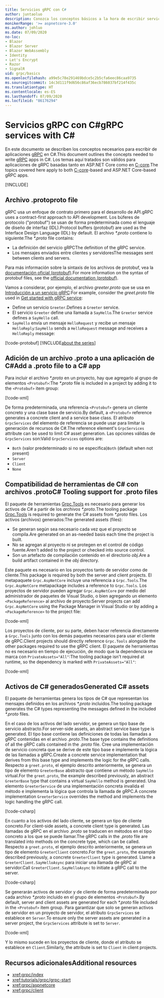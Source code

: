 ```yaml
---
title: Servicios gRPC con C#
author: juntaoluo
description: Conozca los conceptos básicos a la hora de escribir servicios gRPC con C#.
monikerRange: '>= aspnetcore-3.0'
ms.author: johluo
ms.date: 07/09/2020
no-loc:
- Blazor
- Blazor Server
- Blazor WebAssembly
- Identity
- Let's Encrypt
- Razor
- SignalR
uid: grpc/basics
ms.openlocfilehash: a99e5c78e291469bdce5c2b5cfa6eec86caa9735
ms.sourcegitcommit: 14c3d111f9d656c86af36ecb786037bf214f435c
ms.translationtype: HT
ms.contentlocale: es-ES
ms.lasthandoff: 07/09/2020
ms.locfileid: "86176294"
---
```

# <a name="grpc-services-with-c"></a><span data-ttu-id="88ef8-103">Servicios gRPC con C\#</span><span class="sxs-lookup"><span data-stu-id="88ef8-103">gRPC services with C\#</span></span>

<span data-ttu-id="88ef8-104">En este documento se describen los conceptos necesarios para escribir de aplicaciones [gRPC](https://grpc.io/docs/guides/) en C#.</span><span class="sxs-lookup"><span data-stu-id="88ef8-104">This document outlines the concepts needed to write [gRPC](https://grpc.io/docs/guides/) apps in C#.</span></span> <span data-ttu-id="88ef8-105">Los temas aquí tratados son válidos para aplicaciones de gRPC basadas tanto en ASP.NET Core como en [C-core](https://grpc.io/blog/grpc-stacks).</span><span class="sxs-lookup"><span data-stu-id="88ef8-105">The topics covered here apply to both [C-core](https://grpc.io/blog/grpc-stacks)-based and ASP.NET Core-based gRPC apps.</span></span>

[!INCLUDE[](~/includes/gRPCazure.md)]

## <a name="proto-file"></a><span data-ttu-id="88ef8-106">Archivo .proto</span><span class="sxs-lookup"><span data-stu-id="88ef8-106">proto file</span></span>

<span data-ttu-id="88ef8-107">gRPC usa un enfoque de contrato primero para el desarrollo de API.</span><span class="sxs-lookup"><span data-stu-id="88ef8-107">gRPC uses a contract-first approach to API development.</span></span> <span data-ttu-id="88ef8-108">Los búferes de protocolo ("protobuf") se usan de forma predeterminada como el lenguaje de diseño de interfaz (IDL).</span><span class="sxs-lookup"><span data-stu-id="88ef8-108">Protocol buffers (protobuf) are used as the Interface Design Language (IDL) by default.</span></span> <span data-ttu-id="88ef8-109">El archivo *\*.proto* contiene lo siguiente:</span><span class="sxs-lookup"><span data-stu-id="88ef8-109">The *\*.proto* file contains:</span></span>

* <span data-ttu-id="88ef8-110">La definición del servicio gRPC</span><span class="sxs-lookup"><span data-stu-id="88ef8-110">The definition of the gRPC service.</span></span>
* <span data-ttu-id="88ef8-111">Los mensajes enviados entre clientes y servidores</span><span class="sxs-lookup"><span data-stu-id="88ef8-111">The messages sent between clients and servers.</span></span>

<span data-ttu-id="88ef8-112">Para más información sobre la sintaxis de los archivos de protobuf, vea la [documentación oficial (protobuf)](https://developers.google.com/protocol-buffers/docs/proto3).</span><span class="sxs-lookup"><span data-stu-id="88ef8-112">For more information on the syntax of protobuf files, see the [official documentation (protobuf)](https://developers.google.com/protocol-buffers/docs/proto3).</span></span>

<span data-ttu-id="88ef8-113">Vamos a considerar, por ejemplo, el archivo *greeter.proto* que se usa en [Introducción a un servicio gRPC](xref:tutorials/grpc/grpc-start):</span><span class="sxs-lookup"><span data-stu-id="88ef8-113">For example, consider the *greet.proto* file used in [Get started with gRPC service](xref:tutorials/grpc/grpc-start):</span></span>

* <span data-ttu-id="88ef8-114">Define un servicio `Greeter`.</span><span class="sxs-lookup"><span data-stu-id="88ef8-114">Defines a `Greeter` service.</span></span>
* <span data-ttu-id="88ef8-115">El servicio `Greeter` define una llamada a `SayHello`.</span><span class="sxs-lookup"><span data-stu-id="88ef8-115">The `Greeter` service defines a `SayHello` call.</span></span>
* <span data-ttu-id="88ef8-116">`SayHello` envía un mensaje `HelloRequest` y recibe un mensaje `HelloReply`:</span><span class="sxs-lookup"><span data-stu-id="88ef8-116">`SayHello` sends a `HelloRequest` message and receives a `HelloReply` message:</span></span>

[!code-protobuf[](~/tutorials/grpc/grpc-start/sample/GrpcGreeter/Protos/greet.proto)]
[!INCLUDE[about the series](~/includes/code-comments-loc.md)]

## <a name="add-a-proto-file-to-a-c-app"></a><span data-ttu-id="88ef8-117">Adición de un archivo .proto a una aplicación de C\#</span><span class="sxs-lookup"><span data-stu-id="88ef8-117">Add a .proto file to a C\# app</span></span>

<span data-ttu-id="88ef8-118">Para incluir el archivo *\*.proto* en un proyecto, hay que agregarlo al grupo de elementos `<Protobuf>`:</span><span class="sxs-lookup"><span data-stu-id="88ef8-118">The *\*.proto* file is included in a project by adding it to the `<Protobuf>` item group:</span></span>

[!code-xml[](~/tutorials/grpc/grpc-start/sample/GrpcGreeter/GrpcGreeter.csproj?highlight=2&range=7-9)]

<span data-ttu-id="88ef8-119">De forma predeterminada, una referencia `<Protobuf>` genera un cliente concreto y una clase base de servicio.</span><span class="sxs-lookup"><span data-stu-id="88ef8-119">By default, a `<Protobuf>` reference generates a concrete client and a service base class.</span></span> <span data-ttu-id="88ef8-120">El atributo `GrpcServices` del elemento de referencia se puede usar para limitar la generación de recursos de C#.</span><span class="sxs-lookup"><span data-stu-id="88ef8-120">The reference element's `GrpcServices` attribute can be used to limit C# asset generation.</span></span> <span data-ttu-id="88ef8-121">Las opciones válidas de `GrpcServices` son:</span><span class="sxs-lookup"><span data-stu-id="88ef8-121">Valid `GrpcServices` options are:</span></span>

* <span data-ttu-id="88ef8-122">`Both` (valor predeterminado si no se especifica)</span><span class="sxs-lookup"><span data-stu-id="88ef8-122">`Both` (default when not present)</span></span>
* `Server`
* `Client`
* `None`

## <a name="c-tooling-support-for-proto-files"></a><span data-ttu-id="88ef8-123">Compatibilidad de herramientas de C# con archivos .proto</span><span class="sxs-lookup"><span data-stu-id="88ef8-123">C# Tooling support for .proto files</span></span>

<span data-ttu-id="88ef8-124">El paquete de herramientas [Grpc.Tools](https://www.nuget.org/packages/Grpc.Tools/) es necesario para generar los activos de C# a partir de los *archivos \*.proto*.</span><span class="sxs-lookup"><span data-stu-id="88ef8-124">The tooling package [Grpc.Tools](https://www.nuget.org/packages/Grpc.Tools/) is required to generate the C# assets from *\*.proto* files.</span></span> <span data-ttu-id="88ef8-125">Los activos (archivos) generados:</span><span class="sxs-lookup"><span data-stu-id="88ef8-125">The generated assets (files):</span></span>

* <span data-ttu-id="88ef8-126">Se generan según sea necesario cada vez que el proyecto se compila.</span><span class="sxs-lookup"><span data-stu-id="88ef8-126">Are generated on an as-needed basis each time the project is built.</span></span>
* <span data-ttu-id="88ef8-127">No se agregan al proyecto ni se protegen en el control de código fuente.</span><span class="sxs-lookup"><span data-stu-id="88ef8-127">Aren't added to the project or checked into source control.</span></span>
* <span data-ttu-id="88ef8-128">Son un artefacto de compilación contenido en el directorio *obj*.</span><span class="sxs-lookup"><span data-stu-id="88ef8-128">Are a build artifact contained in the *obj* directory.</span></span>

<span data-ttu-id="88ef8-129">Este paquete es necesario en los proyectos tanto de servidor como de cliente.</span><span class="sxs-lookup"><span data-stu-id="88ef8-129">This package is required by both the server and client projects.</span></span> <span data-ttu-id="88ef8-130">El metapaquete `Grpc.AspNetCore` incluye una referencia a `Grpc.Tools`.</span><span class="sxs-lookup"><span data-stu-id="88ef8-130">The `Grpc.AspNetCore` metapackage includes a reference to `Grpc.Tools`.</span></span> <span data-ttu-id="88ef8-131">Los proyectos de servidor pueden agregar `Grpc.AspNetCore` por medio del administrador de paquetes de Visual Studio, o bien agregando un elemento `<PackageReference>` al archivo de proyecto:</span><span class="sxs-lookup"><span data-stu-id="88ef8-131">Server projects can add `Grpc.AspNetCore` using the Package Manager in Visual Studio or by adding a `<PackageReference>` to the project file:</span></span>

[!code-xml[](~/tutorials/grpc/grpc-start/sample/GrpcGreeter/GrpcGreeter.csproj?highlight=1&range=12)]

<span data-ttu-id="88ef8-132">Los proyectos de cliente, por su parte, deben hacer referencia directamente a `Grpc.Tools` junto con los demás paquetes necesarios para usar el cliente de gRPC.</span><span class="sxs-lookup"><span data-stu-id="88ef8-132">Client projects should directly reference `Grpc.Tools` alongside the other packages required to use the gRPC client.</span></span> <span data-ttu-id="88ef8-133">El paquete de herramientas no es necesario en tiempo de ejecución, de modo que la dependencia se marca con `PrivateAssets="All"`:</span><span class="sxs-lookup"><span data-stu-id="88ef8-133">The tooling package isn't required at runtime, so the dependency is marked with `PrivateAssets="All"`:</span></span>

[!code-xml[](~/tutorials/grpc/grpc-start/sample/GrpcGreeterClient/GrpcGreeterClient.csproj?highlight=3&range=9-11)]

## <a name="generated-c-assets"></a><span data-ttu-id="88ef8-134">Activos de C# generados</span><span class="sxs-lookup"><span data-stu-id="88ef8-134">Generated C# assets</span></span>

<span data-ttu-id="88ef8-135">El paquete de herramientas genera los tipos de C# que representan los mensajes definidos en los archivos *\*.proto* incluidos.</span><span class="sxs-lookup"><span data-stu-id="88ef8-135">The tooling package generates the C# types representing the messages defined in the included *\*.proto* files.</span></span>

<span data-ttu-id="88ef8-136">En el caso de los activos del lado servidor, se genera un tipo base de servicio abstracto.</span><span class="sxs-lookup"><span data-stu-id="88ef8-136">For server-side assets, an abstract service base type is generated.</span></span> <span data-ttu-id="88ef8-137">El tipo base contiene las definiciones de todas las llamadas a gRPC contenidas en el archivo *.proto*.</span><span class="sxs-lookup"><span data-stu-id="88ef8-137">The base type contains the definitions of all the gRPC calls contained in the *.proto* file.</span></span> <span data-ttu-id="88ef8-138">Cree una implementación de servicio concreta que se derive de este tipo base e implemente la lógica de las llamadas a gRPC.</span><span class="sxs-lookup"><span data-stu-id="88ef8-138">Create a concrete service implementation that derives from this base type and implements the logic for the gRPC calls.</span></span> <span data-ttu-id="88ef8-139">Respecto a `greet.proto`, el ejemplo descrito anteriormente, se genera un tipo de elemento `GreeterBase` abstracto que contiene un método `SayHello` virtual.</span><span class="sxs-lookup"><span data-stu-id="88ef8-139">For the `greet.proto`, the example described previously, an abstract `GreeterBase` type that contains a virtual `SayHello` method is generated.</span></span> <span data-ttu-id="88ef8-140">Una elemento `GreeterService` de una implementación concreta invalida el método e implementa la lógica que controla la llamada de gRPC.</span><span class="sxs-lookup"><span data-stu-id="88ef8-140">A concrete implementation `GreeterService` overrides the method and implements the logic handling the gRPC call.</span></span>

[!code-csharp[](~/tutorials/grpc/grpc-start/sample/GrpcGreeter/Services/GreeterService.cs?name=snippet)]

<span data-ttu-id="88ef8-141">En cuanto a los activos del lado cliente, se genera un tipo de cliente concreto.</span><span class="sxs-lookup"><span data-stu-id="88ef8-141">For client-side assets, a concrete client type is generated.</span></span> <span data-ttu-id="88ef8-142">Las llamadas de gRPC en el archivo *.proto* se traducen en métodos en el tipo concreto a los que se puede llamar.</span><span class="sxs-lookup"><span data-stu-id="88ef8-142">The gRPC calls in the *.proto* file are translated into methods on the concrete type, which can be called.</span></span> <span data-ttu-id="88ef8-143">Respecto a `greet.proto`, el ejemplo descrito anteriormente, se genera un tipo de elemento `GreeterClient` concreto.</span><span class="sxs-lookup"><span data-stu-id="88ef8-143">For the `greet.proto`, the example described previously, a concrete `GreeterClient` type is generated.</span></span> <span data-ttu-id="88ef8-144">Llame a `GreeterClient.SayHelloAsync` para iniciar una llamada de gRPC al servidor.</span><span class="sxs-lookup"><span data-stu-id="88ef8-144">Call `GreeterClient.SayHelloAsync` to initiate a gRPC call to the server.</span></span>

[!code-csharp[](~/tutorials/grpc/grpc-start/sample/GrpcGreeterClient/Program.cs?name=snippet)]

<span data-ttu-id="88ef8-145">Se generarán activos de servidor y de cliente de forma predeterminada por cada archivo *\*.proto* incluido en el grupo de elementos `<Protobuf>`.</span><span class="sxs-lookup"><span data-stu-id="88ef8-145">By default, server and client assets are generated for each *\*.proto* file included in the `<Protobuf>` item group.</span></span> <span data-ttu-id="88ef8-146">Para garantizar que solo se generan activos de servidor en un proyecto de servidor, el atributo `GrpcServices` se establece en `Server`.</span><span class="sxs-lookup"><span data-stu-id="88ef8-146">To ensure only the server assets are generated in a server project, the `GrpcServices` attribute is set to `Server`.</span></span>

[!code-xml[](~/tutorials/grpc/grpc-start/sample/GrpcGreeter/GrpcGreeter.csproj?highlight=2&range=7-9)]

<span data-ttu-id="88ef8-147">Y lo mismo sucede en los proyectos de cliente, donde el atributo se establece en `Client`.</span><span class="sxs-lookup"><span data-stu-id="88ef8-147">Similarly, the attribute is set to `Client` in client projects.</span></span>

## <a name="additional-resources"></a><span data-ttu-id="88ef8-148">Recursos adicionales</span><span class="sxs-lookup"><span data-stu-id="88ef8-148">Additional resources</span></span>

* <xref:grpc/index>
* <xref:tutorials/grpc/grpc-start>
* <xref:grpc/aspnetcore>
* <xref:grpc/client>
